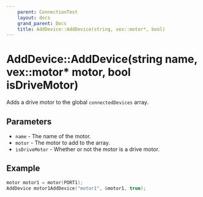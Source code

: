 ```yaml
---
    parent: ConnectionTest
    layout: docs
    grand_parent: Docs
    title: AddDevice::AddDevice(string, vex::motor*, bool)
---
```

# AddDevice::AddDevice(string name, vex::motor* motor, bool isDriveMotor)
Adds a drive motor to the global `connectedDevices` array.

## Parameters
- `name` - The name of the motor.
- `motor` - The motor to add to the array.
- `isDriveMotor` - Whether or not the motor is a drive motor.

## Example
```cpp  
motor motor1 = motor(PORT1);
AddDevice motor1AddDevice("motor1", &motor1, true);
``` 